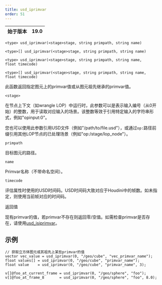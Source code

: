 ```yaml
---
title: usd_iprimvar
order: 51
---
```

| 始于版本 | 19.0 |
| --- | --- |

`<type> usd_iprimvar(<stage>stage, string primpath, string name)`

`<type>[] usd_iprimvar(<stage>stage, string primpath, string name)`

`<type> usd_iprimvar(<stage>stage, string primpath, string name, float timecode)`

`<type>[] usd_iprimvar(<stage>stage, string primpath, string name, float timecode)`

此函数返回指定图元上的primvar值或从图元祖先继承的primvar值。

`<stage>`

在节点上下文（如wrangle LOP）中运行时，此参数可以是表示输入编号（从0开始）的整数，用于读取对应输入的场景。该整数等效于引用特定输入的字符串形式，例如"opinput:0"。

您也可以使用此参数引用USD文件（例如"/path/to/file.usd"），或通过`op:`路径前缀引用其他LOP节点的已处理场景（例如"op:/stage/lop_node"）。

`primpath`

目标图元的路径。

`name`

Primvar名称（不带命名空间）。

`timecode`

评估属性时使用的USD时间码。USD时间码大致对应于Houdini中的帧数。如未指定，则使用当前帧对应的时间码。

返回值

现有primvar的值，若primvar不存在则返回零/空值。如需检查primvar是否存在，请使用[usd_isiprimvar](./usd_isiprimvar "检查图元或其祖先是否具有指定名称的primvar")。

## 示例

```vex
// 获取立方体图元或其祖先上某些primvar的值
vector vec_value = usd_iprimvar(0, "/geo/cube", "vec_primvar_name"); 
float values[] = usd_iprimvar(0, "/geo/cube", "primvar_name");
float value    = usd_iprimvar(0, "/geo/cube", "primvar_name", 3);

v[]@foo_at_current_frame = usd_iprimvar(0, "/geo/sphere", "foo");
v[]@foo_at_frame_8       = usd_iprimvar(0, "/geo/sphere", "foo", 8.0);

```
